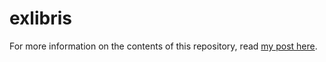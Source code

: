 # exlibris

For more information on the contents of this repository, read [my post here](https://ineedmore.coffee/bookplate).
